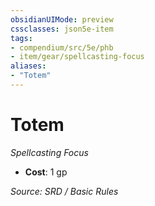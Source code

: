 ```yaml
---
obsidianUIMode: preview
cssclasses: json5e-item
tags:
- compendium/src/5e/phb
- item/gear/spellcasting-focus
aliases: 
- "Totem"
---
```

# Totem
*Spellcasting Focus*  

- **Cost**: 1 gp

*Source: SRD / Basic Rules*